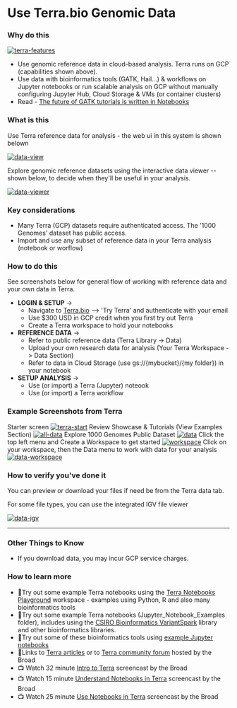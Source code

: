 # Use Terra.bio Genomic Data

### Why do this

 [![terra-features](/images/terra-features.png)]()

 - Use genomic reference data in cloud-based analysis. Terra runs on GCP (capabilities shown above).
  - Use data with bioinformatics tools (GATK, Hail...) & workflows on Jupyter notebooks or run scalable analysis on GCP without manually configuring Jupyter Hub, Cloud Storage & VMs (or container clusters)
 - Read - [The future of GATK tutorials is written in Notebooks](https://software.broadinstitute.org/gatk/blog?id=24167)


### What is this

 Use Terra reference data for analysis - the web ui in this system is shown belown

[![data-view](/images/data-view.png)]()
 
 Explore genomic reference datasets using the interactive data viewer --  shown below, to decide when they'll be useful in your analysis. 

[![data-viewer](/images/data-viewer.png)]()

### Key considerations
- Many Terra (GCP) datasets require authenticated access.  The '1000 Genomes' dataset has public access.
- Import and use any subset of reference data in your Terra analysis (notebook or worflow)


### How to do this

See screenshots below for general flow of working with reference data and your own data in Terra.  
- **LOGIN & SETUP** -> 
  - Navigate to [Terra.bio](https://terra.bio/) --> 'Try Terra' and authenticate with your email
   - Use $300 USD in GCP credit when you first try out Terra
   - Create a Terra workspace to hold your notebooks 
- **REFERENCE DATA** -> 
  - Refer to public reference data (Terra Library -> Data) 
  - Upload your own research data for analysis (Your Terra Workspace -> Data Section)
  - Refer to data in Cloud Storage (use gs://{mybucket}/{my folder}) in your notebook
- **SETUP ANALYSIS** -> 
  - Use (or import) a Terra (Jupyter) noteook 
  - Use (or import) a Terra workflow

### Example Screenshots from Terra

Starter screen
 [![terra-start](/images/terra-start.png)]()
Review Showcase & Tutorials (View Examples Section)
 [![all-data](/images/all-data.png)]()
Explore 1000 Genomes Public Dataset
 [![data](/images/data.png)]()
Click the top left menu and Create a Workspace to get started
 [![workspace](/images/workspace.png)]()
Click on your workspace, then the Data menu to work with data for your analysis
 [![data-workspace](/images/data-workspace.png)]()
 
### How to verify you've done it
 You can preview or download your files if need be from the Terra data tab.

 For some file types, you can use the integrated IGV file viewer
    
[![data-igv](/images/data-igv.png)]()  

----

### Other Things to Know
 - If you download data, you may incur GCP service charges.

### How to learn more
 - 📙Try out some example Terra notebooks using the [Terra Notebooks Playground](https://app.terra.bio/#workspaces/help-gatk/Terra%20Notebooks%20Playground) workspace - examples using Python, R and also many bioinformatics tools
 - 📙Try out some example Terra notebooks (Jupyter_Notebook_Examples folder), includes using the [CSIRO Bioinformatics VariantSpark](https://bioinformatics.csiro.au/variantspark) library and other bioinformatics libraries.
 - 📙Try out some of these bioinformatics tools using [example Jupyter notebooks](https://github.com/lynnlangit/gcp-for-bioinformatics/tree/master/2_Virtual_Machines_%26_Docker_Containers/Jupyter_Notebook_Examples)
- 📘Links to [Terra articles](https://support.terra.bio/hc/en-us)
or to [Terra community forum](https://support.terra.bio/hc/en-us/community/topics/360000500432) hosted by the Broad
 - 📺 Watch 32 minute [Intro to Terra](https://www.youtube.com/watch?v=9kffTkK-B7g) screencast by the Broad
 - 📺 Watch 15 minute [Understand Notebooks in Terra](https://www.youtube.com/watch?v=qP-1xk02AS0) screencast by the Broad
 - 📺 Watch 25 minute [Use Notebooks in Terra](https://www.youtube.com/watch?v=-wBohV_vj-o) screencast by the Broad
 